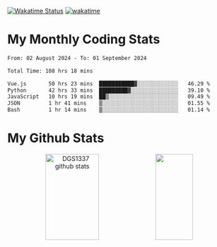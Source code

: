 [![Wakatime Status](https://github.com/noopurphalak/noopurphalak/workflows/wakatime-status-update/badge.svg)](https://github.com/noopurphalak/noopurphalak/actions/workflows/main.yml)
[![wakatime](https://wakatime.com/badge/user/80ace140-ef40-4fdd-b8ed-f3be3d2e1aea.svg)](https://wakatime.com/@80ace140-ef40-4fdd-b8ed-f3be3d2e1aea)

# My Monthly Coding Stats

<!--START_SECTION:waka-->

```txt
From: 02 August 2024 - To: 01 September 2024

Total Time: 108 hrs 18 mins

Vue.js       50 hrs 23 mins  ███████████▓░░░░░░░░░░░░░   46.29 %
Python       42 hrs 33 mins  █████████▓░░░░░░░░░░░░░░░   39.10 %
JavaScript   10 hrs 19 mins  ██▒░░░░░░░░░░░░░░░░░░░░░░   09.49 %
JSON         1 hr 41 mins    ▒░░░░░░░░░░░░░░░░░░░░░░░░   01.55 %
Bash         1 hr 14 mins    ▒░░░░░░░░░░░░░░░░░░░░░░░░   01.14 %
```

<!--END_SECTION:waka-->

# My Github Stats
<div style="text-align: center;">
  <img width="49%" height="195px" src="https://github-readme-stats-sigma-five.vercel.app/api?username=noopurphalak&show_icons=true&count_private=true&hide_border=true&title_color=ecf2f8&icon_color=0d1117&text_color=FFFFFF&bg_color=0d1117" alt="DGS1337 github stats" />
  <img width="41%" height="195px" src="https://github-readme-stats-sigma-five.vercel.app/api/top-langs/?username=noopurphalak&layout=compact&hide_border=true&title_color=ecf2f8&text_color=FFFFFF&bg_color=0d1117" />
</div>
